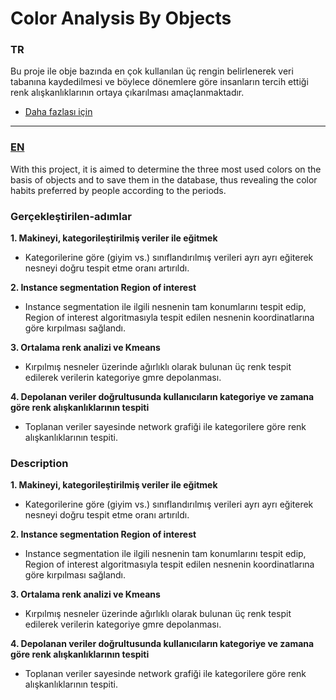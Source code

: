 # Color Analysis By Objects
### TR
Bu proje ile obje bazında en çok kullanılan üç rengin belirlenerek veri tabanına kaydedilmesi ve böylece dönemlere göre insanların tercih ettiği renk alışkanlıklarının ortaya çıkarılması amaçlanmaktadır.
- [Daha fazlası için](#Gerçekleştirilen-adımlar)
****
### [EN](#Description)
With this project, it is aimed to determine the three most used colors on the basis of objects and to save them in the database, thus revealing the color habits preferred by people according to the periods.

### Gerçekleştirilen-adımlar
**1. Makineyi, kategorileştirilmiş veriler ile eğitmek**
 - Kategorilerine göre (giyim vs.) sınıflandırılmış verileri ayrı ayrı eğiterek nesneyi doğru tespit etme oranı artırıldı.

**2. Instance segmentation Region of interest**
 - Instance segmentation ile ilgili nesnenin tam konumlarını tespit edip, Region of interest algoritmasıyla tespit edilen nesnenin koordinatlarına göre kırpılması sağlandı.

**3. Ortalama renk analizi ve Kmeans**
 - Kırpılmış nesneler üzerinde ağırlıklı olarak bulunan üç renk tespit edilerek verilerin kategoriye gmre depolanması. 

**4. Depolanan veriler doğrultusunda kullanıcıların kategoriye ve zamana göre renk alışkanlıklarının tespiti**
 - Toplanan veriler sayesinde network grafiği ile kategorilere göre renk alışkanlıklarının tespiti.

### Description
**1. Makineyi, kategorileştirilmiş veriler ile eğitmek**
 - Kategorilerine göre (giyim vs.) sınıflandırılmış verileri ayrı ayrı eğiterek nesneyi doğru tespit etme oranı artırıldı.

**2. Instance segmentation Region of interest**
 - Instance segmentation ile ilgili nesnenin tam konumlarını tespit edip, Region of interest algoritmasıyla tespit edilen nesnenin koordinatlarına göre kırpılması sağlandı.

**3. Ortalama renk analizi ve Kmeans**
 - Kırpılmış nesneler üzerinde ağırlıklı olarak bulunan üç renk tespit edilerek verilerin kategoriye gmre depolanması. 

**4. Depolanan veriler doğrultusunda kullanıcıların kategoriye ve zamana göre renk alışkanlıklarının tespiti**
 - Toplanan veriler sayesinde network grafiği ile kategorilere göre renk alışkanlıklarının tespiti.
